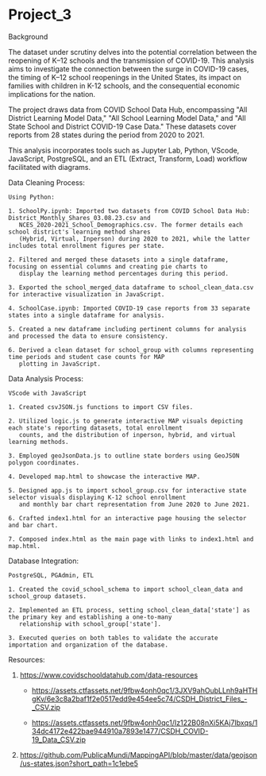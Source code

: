# Project_3

Background

The dataset under scrutiny delves into the potential correlation between the reopening of K–12 schools and the transmission of COVID-19. This analysis aims to investigate the connection between the surge in COVID-19 cases, the timing of K–12 school reopenings in the United States, its impact on families with children in K-12 schools, and the consequential economic implications for the nation.

The project draws data from COVID School Data Hub, encompassing "All District Learning Model Data," "All School Learning Model Data," and "All State School and District COVID-19 Case Data." These datasets cover reports from 28 states during the period from 2020 to 2021. 

This analysis incorporates tools such as Jupyter Lab, Python, VScode, JavaScript, PostgreSQL, and an ETL (Extract, Transform, Load) workflow facilitated with diagrams.

Data Cleaning Process:

    Using Python:
    
    1. SchoolPy.ipynb: Imported two datasets from COVID School Data Hub: District_Monthly_Shares_03.08.23.csv and 
       NCES_2020-2021_School_Demographics.csv. The former details each school district's learning method shares 
       (Hybrid, Virtual, Inperson) during 2020 to 2021, while the latter includes total enrollment figures per state.
        
    2. Filtered and merged these datasets into a single dataframe, focusing on essential columns and creating pie charts to 
       display the learning method percentages during this period.
        
    3. Exported the school_merged_data dataframe to school_clean_data.csv for interactive visualization in JavaScript.
        
    4. SchoolCase.ipynb: Imported COVID-19 case reports from 33 separate states into a single dataframe for analysis.
        
    5. Created a new dataframe including pertinent columns for analysis and processed the data to ensure consistency.
        
    6. Derived a clean dataset for school_group with columns representing time periods and student case counts for MAP 
       plotting in JavaScript.

Data Analysis Process:

    VScode with JavaScript
    
    1. Created csvJSON.js functions to import CSV files.
        
    2. Utilized logic.js to generate interactive MAP visuals depicting each state's reporting datasets, total enrollment 
       counts, and the distribution of inperson, hybrid, and virtual learning methods.
        
    3. Employed geoJsonData.js to outline state borders using GeoJSON polygon coordinates.
    
    4. Developed map.html to showcase the interactive MAP.
        
    5. Designed app.js to import school_group.csv for interactive state selector visuals displaying K-12 school enrollment 
       and monthly bar chart representation from June 2020 to June 2021. 
        
    6. Crafted index1.html for an interactive page housing the selector and bar chart.
        
    7. Composed index.html as the main page with links to index1.html and map.html.

Database Integration:

    PostgreSQL, PGAdmin, ETL
    
    1. Created the covid_school_schema to import school_clean_data and school_group datasets.
        
    2. Implemented an ETL process, setting school_clean_data['state'] as the primary key and establishing a one-to-many 
       relationship with school_group['state'].
        
    3. Executed queries on both tables to validate the accurate importation and organization of the database.

Resources: 

1. https://www.covidschooldatahub.com/data-resources
    
    * https://assets.ctfassets.net/9fbw4onh0qc1/3JXV9ahOubLLnh9aHTHgKv/6e3c8a2baf1f2e0517edd9e454ee5c74/CSDH_District_Files_-_CSV.zip
        
    * https://assets.ctfassets.net/9fbw4onh0qc1/Iz122B08nXi5KAj7Ibxqs/134dc4172e422bae944910a7893e1477/CSDH_COVID-19_Data_CSV.zip
        
2. https://github.com/PublicaMundi/MappingAPI/blob/master/data/geojson/us-states.json?short_path=1c1ebe5

       
    